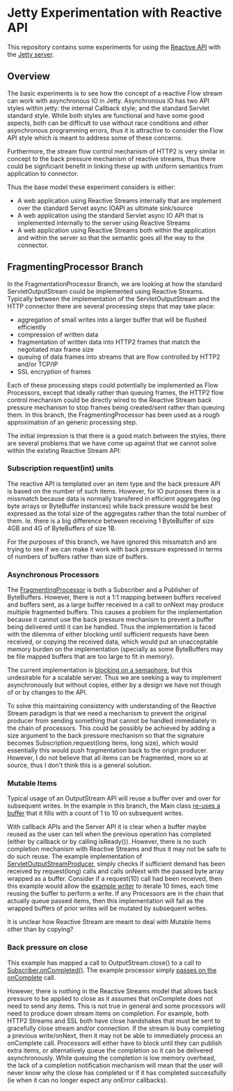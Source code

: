 # Jetty Experimentation with Reactive API

This repository contains some experiments for using the [Reactive API]( http://www.reactive-streams.org/ "Reactive Streams") with the [Jetty server](http://eclipse.org/jetty).

## Overview
The basic experiments is to see how the concept of a reactive Flow stream can work with asynchronous IO in Jetty.  Asynchronous IO has two API styles within jetty: the internal Callback style; and the standard Servlet standard style.  While both styles are functional and have some good aspects, both can be difficult to use without race conditions and other asynchronous programming errors, thus it is attractive to consider the Flow API style which is meant to address some of these concerns.

Furthermore, the stream flow control mechanism of HTTP2 is very similar in concept to the back pressure mechanism of reactive streams, thus there could be signficiant benefit in linking these up with uniform semantics from application to connector.

Thus the base model these experiment considers is either:
* A web application using Reactive Streams internally that are implement over the standard Servet async IOAPI as ultimate sink/source
* A web application using the standard Servlet async IO API that is implemented internally to the server using Reactive Streams
* A web application using Reactive Streams both within the application and within the server so that the semantic goes all the way to the connector.

## FragmentingProcessor Branch
In the FragmentationProcessor Branch, we are looking at how the standard ServletOutputStream could be implemented using Reactive Streams.   Typically between the implementation of the ServletOutputStream and the HTTP connector there are several processing steps that may take place:
+ aggregation of small writes into a larger buffer that will be flushed efficiently
+ compression of written data
+ fragmentation of written data into HTTP2 frames that match the negotiated max frame size
+ queuing of data frames into streams that are flow controlled by HTTP2 and/or TCP/IP
+ SSL encryption of frames

Each of these processing steps could potentially be implemented as Flow Processors, except that ideally rather than queuing frames, the HTTP2 flow control mechanism could be directly wired to the Reactive Stream back pressure mechanism to stop frames being created/sent rather than queuing them.    In this branch, the FragmentingProcessor has been used as a rough approximation of an generic processing step.

The initial impression is that there is a good match between the styles, there are several problems that we have come up against that we cannot solve within the existing Reactive Stream API:

### Subscription request(int) units
The reactive API is templated over an item type and the back pressure API is based on the number of such items.  However, for IO purposes there is a missmatch because data is normally transfered in efficient aggregates (eg byte arrays or ByteBuffer instances) while back pressure would be best expressed as the total size of the aggregates rather than the total number of them.   Ie. there is a big difference between receiving 1 ByteBuffer of size 4GB and 4G of ByteBuffers of size 1B.

For the purposes of this branch, we have ignored this missmatch and are trying to see if we can make it work with back pressure expressed in terms of numbers of buffers rather than size of buffers.

### Asynchronous Processors
The [FragmentingProcessor](https://github.com/jetty-project/jetty-reactive/blob/FragmentingProcessor/src/main/java/org/eclipse/jetty/reactive/FragmentingProcessor.java) is both a Subscriber and a Publisher of ByteBuffers.  However, there is not a 1:1 mapping between buffers received and buffers sent, as a large buffer received in a call to onNext may produce multiple fragmented buffers.   This causes a problem for the implementation because it cannot use the back pressure mechanism to prevent a buffer being delivered until it can be handled.   Thus the implementation is faced with the dilemma of either blocking until sufficient requests have been received, or copying the received data, which would put an unacceptable memory burden on the implementation (specially as some ByteBuffers may be file mapped buffers that are too large to fit in memory).

The current implementation is [blocking on a semaphore](https://github.com/jetty-project/jetty-reactive/blob/FragmentingProcessor/src/main/java/org/eclipse/jetty/reactive/FragmentingProcessor.java#L52), but this undesirable for a scalable server.  Thus we are seeking a way to implement asynchronously but without copies, either by a design we have not though of or by changes to the API.  

To solve this maintaining consistency with understanding of the Reactive Stream paradigm is that we need a mechanism to prevent the original producer from sending something that cannot be handled immediately in the chain of processors.  This could be possibly be achieved by adding a size argument to the back pressure mechanism so that the signature becomes Subscription.request(long items, long size), which would essentially this would push fragmentation back to the origin producer.  However, I do not believe that all items can be fragmented, more so at source, thus I don't think this is a general solution.

### Mutable Items
Typical usage of an OutputStream API will reuse a buffer over and over for subsequent writes.  In the example in this branch, the Main class [re-uses a buffer](https://github.com/jetty-project/jetty-reactive/blob/FragmentingProcessor/src/main/java/org/eclipse/jetty/reactive/Main.java#L35) that it fills with a count of 1 to 10 on subsequent writes.     

With callback APIs and the Server API it is clear when a buffer maybe reused as the user can tell when the previous operation has completed (either by callback or by calling isReady()).  However, there is no such completion mechanism with Reactive Streams and thus it may not be safe to do such reuse.  The example implementation of [ServletOutputStreamProducer](https://github.com/jetty-project/jetty-reactive/blob/FragmentingProcessor/src/main/java/org/eclipse/jetty/reactive/ServletOutputStreamProducer.java#L122), simply checks if sufficient demand has been received by request(long) calls and calls onNext with the passed byte array wrapped as a buffer.  Consider if a request(10) call had been received, then this example would allow the [example writer](https://github.com/jetty-project/jetty-reactive/blob/FragmentingProcessor/src/main/java/org/eclipse/jetty/reactive/Main.java#L25) to iterate 10 times, each time reusing the buffer to perform a write.  If any Processors are in the chain that actually queue passed items, then this implementation will fail as the wrapped buffers of prior writes will be mutated by subsequent writes. 

It is unclear how Reactive Stream are meant to deal with Mutable Items other than by copying?


### Back pressure on close

This example has mapped a call to OutputStream.close() to a call to [Subscriber.onCompleted()](https://github.com/jetty-project/jetty-reactive/blob/FragmentingProcessor/src/main/java/org/eclipse/jetty/reactive/ServletOutputStreamProducer.java#L128).    The example processor simply [passes on the onComplete](https://github.com/jetty-project/jetty-reactive/blob/FragmentingProcessor/src/main/java/org/eclipse/jetty/reactive/FragmentingProcessor.java#L71) call.

However, there is nothing in the Reactive Streams model that allows back pressure to be applied to close as it assumes that onComplete does not need to send any items.  This is not true in general and some processors will need to produce down stream items on completion. For example, both HTTP2 Streams and SSL both have close handshakes that must be sent to gracefully close stream and/or connection.    If the stream is busy completing a previous write/onNext, then it may not be able to immediately process an onComplete call.  Processors will either have to block until they can publish extra items, or alternatively queue the completion so it can be delivered asynchronously.   While queuing the completion is low memory overhead, the lack of a completion notification mechanism will mean that the user will never know why the close has completed or if it has completed successfully (ie when it can no longer expect any onError callbacks).
